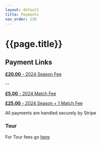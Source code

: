 ```yaml
---
layout: default
title: Payments
nav_order: 120
---
```


# {{page.title}}

## Payment Links

[**£20.00** - 2024 Season Fee](https://square.link/u/dktjDXJH)

--

[**£5.00** - 2024 Match Fee](https://square.link/u/i7Hu1QxI)

[**£25.00** - 2024 Season + 1 Match Fee](https://square.link/u/UXsK85KG)

All payments are handled securely by Stripe

### Tour

For Tour fees go [here](tour)